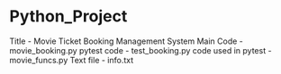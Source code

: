 # Python_Project
Title - Movie Ticket Booking Management System
Main Code - movie_booking.py
pytest code - test_booking.py
code used in pytest -movie_funcs.py
Text file - info.txt
